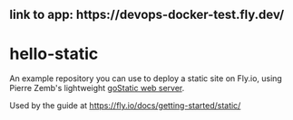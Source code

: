 <h2> link to app: https://devops-docker-test.fly.dev/ <h2>



# hello-static

An example repository you can use to deploy a static site on Fly.io, using Pierre Zemb's lightweight [goStatic web server](https://github.com/PierreZ/goStatic).

Used by the guide at https://fly.io/docs/getting-started/static/
